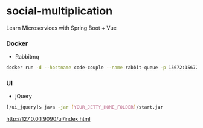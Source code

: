 # social-multiplication

Learn Microservices with Spring Boot + Vue	

### Docker 

- Rabbitmq

```sh
docker run -d --hostname code-couple --name rabbit-queue -p 15672:15672 -p 5672:5672 rabbitmq:3.6-management
```

### UI 

- jQuery  

```sh
[/ui_jquery]$ java -jar [YOUR_JETTY_HOME_FOLDER]/start.jar
```
http://127.0.0.1:9090/ui/index.html
